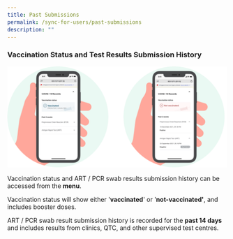 ```yaml
---
title: Past Submissions
permalink: /sync-for-users/past-submissions
description: ""
---
```

### **Vaccination Status and Test Results Submission History**

![](/images/Past%20submissions.svg)

Vaccination status and ART / PCR swab results submission history can be accessed from the **menu**.

Vaccination status will show either '**vaccinated**' or '**not-vaccinated'**, and includes booster doses.

ART / PCR swab result submission history is recorded for the **past 14 days** and includes results from clinics, QTC, and other supervised test centres.